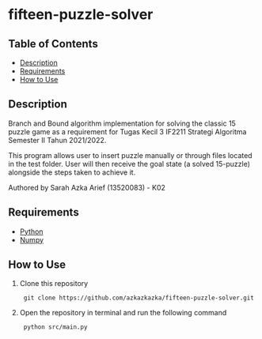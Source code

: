 # fifteen-puzzle-solver

## Table of Contents

- [Description](#description)
- [Requirements](#requirements)
- [How to Use](#how-to-use)

## Description

Branch and Bound algorithm implementation for solving the classic 15 puzzle game as a requirement for Tugas Kecil 3 IF2211 Strategi Algoritma Semester II Tahun 2021/2022. 

This program allows user to insert puzzle manually or through files located in the test folder. User will then receive the goal state (a solved 15-puzzle) alongside the steps taken to achieve it.

Authored by Sarah Azka Arief (13520083) - K02

## Requirements

- [Python](https://www.python.org/downloads/)
- [Numpy](https://numpy.org/install/)

## How to Use

1. Clone this repository

        git clone https://github.com/azkazkazka/fifteen-puzzle-solver.git
2. Open the repository in terminal and run the following command

        python src/main.py
